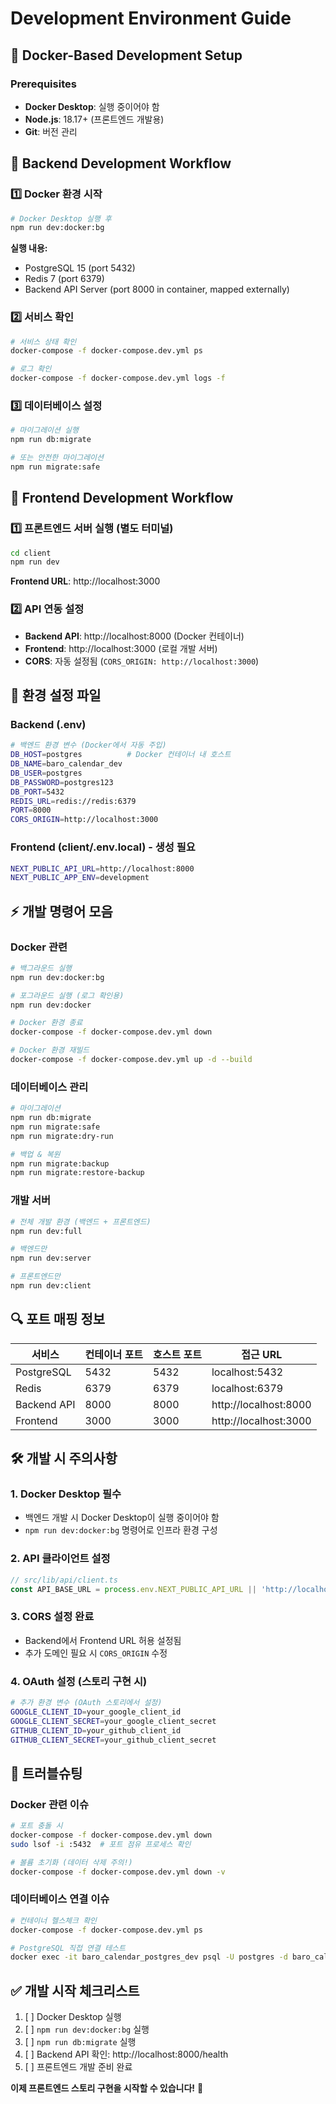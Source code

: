# Development Environment Guide

## 🐳 **Docker-Based Development Setup**

### Prerequisites
- **Docker Desktop**: 실행 중이어야 함
- **Node.js**: 18.17+ (프론트엔드 개발용)
- **Git**: 버전 관리

## 🚀 **Backend Development Workflow**

### 1️⃣ **Docker 환경 시작**
```bash
# Docker Desktop 실행 후
npm run dev:docker:bg
```
**실행 내용:**
- PostgreSQL 15 (port 5432)
- Redis 7 (port 6379)  
- Backend API Server (port 8000 in container, mapped externally)

### 2️⃣ **서비스 확인**
```bash
# 서비스 상태 확인
docker-compose -f docker-compose.dev.yml ps

# 로그 확인  
docker-compose -f docker-compose.dev.yml logs -f
```

### 3️⃣ **데이터베이스 설정**
```bash
# 마이그레이션 실행
npm run db:migrate

# 또는 안전한 마이그레이션
npm run migrate:safe
```

## 🎯 **Frontend Development Workflow** 

### 1️⃣ **프론트엔드 서버 실행** (별도 터미널)
```bash
cd client
npm run dev
```
**Frontend URL**: http://localhost:3000

### 2️⃣ **API 연동 설정**
- **Backend API**: http://localhost:8000 (Docker 컨테이너)
- **Frontend**: http://localhost:3000 (로컬 개발 서버)
- **CORS**: 자동 설정됨 (`CORS_ORIGIN: http://localhost:3000`)

## 🔧 **환경 설정 파일**

### Backend (.env)
```bash
# 백엔드 환경 변수 (Docker에서 자동 주입)
DB_HOST=postgres          # Docker 컨테이너 내 호스트
DB_NAME=baro_calendar_dev
DB_USER=postgres
DB_PASSWORD=postgres123
DB_PORT=5432
REDIS_URL=redis://redis:6379
PORT=8000
CORS_ORIGIN=http://localhost:3000
```

### Frontend (client/.env.local) - 생성 필요
```bash
NEXT_PUBLIC_API_URL=http://localhost:8000
NEXT_PUBLIC_APP_ENV=development
```

## ⚡ **개발 명령어 모음**

### Docker 관련
```bash
# 백그라운드 실행
npm run dev:docker:bg

# 포그라운드 실행 (로그 확인용)
npm run dev:docker

# Docker 환경 종료
docker-compose -f docker-compose.dev.yml down

# Docker 환경 재빌드
docker-compose -f docker-compose.dev.yml up -d --build
```

### 데이터베이스 관리
```bash
# 마이그레이션
npm run db:migrate
npm run migrate:safe
npm run migrate:dry-run

# 백업 & 복원
npm run migrate:backup
npm run migrate:restore-backup
```

### 개발 서버
```bash
# 전체 개발 환경 (백엔드 + 프론트엔드)
npm run dev:full

# 백엔드만
npm run dev:server

# 프론트엔드만  
npm run dev:client
```

## 🔍 **포트 매핑 정보**

| 서비스 | 컨테이너 포트 | 호스트 포트 | 접근 URL |
|--------|---------------|-------------|----------|
| PostgreSQL | 5432 | 5432 | localhost:5432 |
| Redis | 6379 | 6379 | localhost:6379 |
| Backend API | 8000 | 8000 | http://localhost:8000 |
| Frontend | 3000 | 3000 | http://localhost:3000 |

## 🛠️ **개발 시 주의사항**

### 1. **Docker Desktop 필수**
- 백엔드 개발 시 Docker Desktop이 실행 중이어야 함
- `npm run dev:docker:bg` 명령어로 인프라 환경 구성

### 2. **API 클라이언트 설정**
```typescript
// src/lib/api/client.ts
const API_BASE_URL = process.env.NEXT_PUBLIC_API_URL || 'http://localhost:8000';
```

### 3. **CORS 설정 완료**
- Backend에서 Frontend URL 허용 설정됨
- 추가 도메인 필요 시 `CORS_ORIGIN` 수정

### 4. **OAuth 설정** (스토리 구현 시)
```bash
# 추가 환경 변수 (OAuth 스토리에서 설정)
GOOGLE_CLIENT_ID=your_google_client_id
GOOGLE_CLIENT_SECRET=your_google_client_secret
GITHUB_CLIENT_ID=your_github_client_id  
GITHUB_CLIENT_SECRET=your_github_client_secret
```

## 🚨 **트러블슈팅**

### Docker 관련 이슈
```bash
# 포트 충돌 시
docker-compose -f docker-compose.dev.yml down
sudo lsof -i :5432  # 포트 점유 프로세스 확인

# 볼륨 초기화 (데이터 삭제 주의!)
docker-compose -f docker-compose.dev.yml down -v
```

### 데이터베이스 연결 이슈
```bash
# 컨테이너 헬스체크 확인
docker-compose -f docker-compose.dev.yml ps

# PostgreSQL 직접 연결 테스트
docker exec -it baro_calendar_postgres_dev psql -U postgres -d baro_calendar_dev
```

## ✅ **개발 시작 체크리스트**

1. [ ] Docker Desktop 실행
2. [ ] `npm run dev:docker:bg` 실행
3. [ ] `npm run db:migrate` 실행  
4. [ ] Backend API 확인: http://localhost:8000/health
5. [ ] 프론트엔드 개발 준비 완료

**이제 프론트엔드 스토리 구현을 시작할 수 있습니다!** 🚀